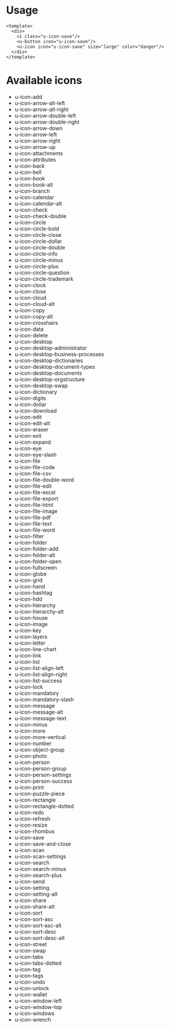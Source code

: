 # Usage

```vue
<template>
  <div>
    <i class="u-icon-save"/>
    <u-button icon="u-icon-save"/>
    <u-icon icon="u-icon-save" size="large" color="danger"/>
  </div>
</template>
```

# Available icons
 - u-icon-add
 - u-icon-arrow-alt-left
 - u-icon-arrow-alt-right
 - u-icon-arrow-double-left
 - u-icon-arrow-double-right
 - u-icon-arrow-down
 - u-icon-arrow-left
 - u-icon-arrow-right
 - u-icon-arrow-up
 - u-icon-attachments
 - u-icon-attributes
 - u-icon-back
 - u-icon-bell
 - u-icon-book
 - u-icon-book-alt
 - u-icon-branch
 - u-icon-calendar
 - u-icon-calendar-alt
 - u-icon-check
 - u-icon-check-double
 - u-icon-circle
 - u-icon-circle-bold
 - u-icon-circle-close
 - u-icon-circle-dollar
 - u-icon-circle-double
 - u-icon-circle-info
 - u-icon-circle-minus
 - u-icon-circle-plus
 - u-icon-circle-question
 - u-icon-circle-trademark
 - u-icon-clock
 - u-icon-close
 - u-icon-cloud
 - u-icon-cloud-alt
 - u-icon-copy
 - u-icon-copy-alt
 - u-icon-crosshairs
 - u-icon-data
 - u-icon-delete
 - u-icon-desktop
 - u-icon-desktop-administrator
 - u-icon-desktop-business-processes
 - u-icon-desktop-dictionaries
 - u-icon-desktop-document-types
 - u-icon-desktop-documents
 - u-icon-desktop-orgstructure
 - u-icon-desktop-swap
 - u-icon-dictionary
 - u-icon-digits
 - u-icon-dollar
 - u-icon-download
 - u-icon-edit
 - u-icon-edit-alt
 - u-icon-eraser
 - u-icon-exit
 - u-icon-expand
 - u-icon-eye
 - u-icon-eye-slash
 - u-icon-file
 - u-icon-file-code
 - u-icon-file-csv
 - u-icon-file-double-word
 - u-icon-file-edit
 - u-icon-file-excel
 - u-icon-file-export
 - u-icon-file-html
 - u-icon-file-image
 - u-icon-file-pdf
 - u-icon-file-text
 - u-icon-file-word
 - u-icon-filter
 - u-icon-folder
 - u-icon-folder-add
 - u-icon-folder-alt
 - u-icon-folder-open
 - u-icon-fullscreen
 - u-icon-globe
 - u-icon-grid
 - u-icon-hand
 - u-icon-hashtag
 - u-icon-hdd
 - u-icon-hierarchy
 - u-icon-hierarchy-alt
 - u-icon-house
 - u-icon-image
 - u-icon-key
 - u-icon-layers
 - u-icon-letter
 - u-icon-line-chart
 - u-icon-link
 - u-icon-list
 - u-icon-list-align-left
 - u-icon-list-align-right
 - u-icon-list-success
 - u-icon-lock
 - u-icon-mandatory
 - u-icon-mandatory-slash
 - u-icon-message
 - u-icon-message-alt
 - u-icon-message-text
 - u-icon-minus
 - u-icon-more
 - u-icon-more-vertical
 - u-icon-number
 - u-icon-object-group
 - u-icon-photo
 - u-icon-person
 - u-icon-person-group
 - u-icon-person-settings
 - u-icon-person-success
 - u-icon-print
 - u-icon-puzzle-piece
 - u-icon-rectangle
 - u-icon-rectangle-dotted
 - u-icon-redo
 - u-icon-refresh
 - u-icon-resize
 - u-icon-rhombus
 - u-icon-save
 - u-icon-save-and-close
 - u-icon-scan
 - u-icon-scan-settings
 - u-icon-search
 - u-icon-search-minus
 - u-icon-search-plus
 - u-icon-send
 - u-icon-setting
 - u-icon-setting-alt
 - u-icon-share
 - u-icon-share-alt
 - u-icon-sort
 - u-icon-sort-asc
 - u-icon-sort-asc-alt
 - u-icon-sort-desc
 - u-icon-sort-desc-alt
 - u-icon-street
 - u-icon-swap
 - u-icon-tabs
 - u-icon-tabs-dotted
 - u-icon-tag
 - u-icon-tags
 - u-icon-undo
 - u-icon-unlock
 - u-icon-wallet
 - u-icon-window-left
 - u-icon-window-top
 - u-icon-windows
 - u-icon-wrench

